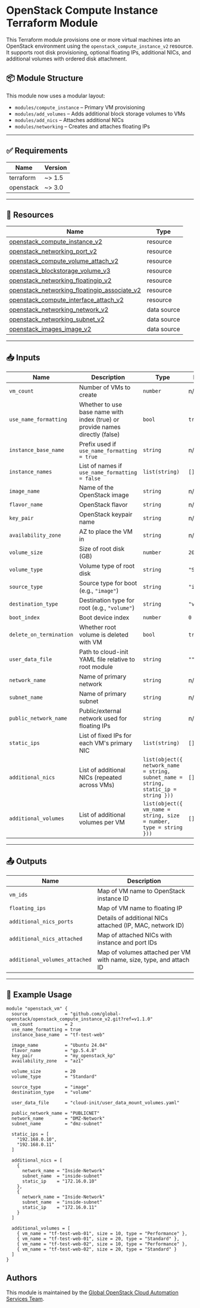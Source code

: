# OpenStack Compute Instance Terraform Module

This Terraform module provisions one or more virtual machines into an OpenStack environment using the `openstack_compute_instance_v2` resource. It supports root disk provisioning, optional floating IPs, additional NICs, and additional volumes with ordered disk attachment.

## 📦 Module Structure

This module now uses a modular layout:

- `modules/compute_instance` – Primary VM provisioning
- `modules/add_volumes` – Adds additional block storage volumes to VMs
- `modules/add_nics` – Attaches additional NICs
- `modules/networking` – Creates and attaches floating IPs

---

## ✅ Requirements

| Name      | Version |
|-----------|---------|
| terraform | ~> 1.5  |
| openstack | ~> 3.0  |

---

## 🔧 Resources

| Name | Type |
|------|------|
| [openstack_compute_instance_v2](https://registry.terraform.io/providers/terraform-provider-openstack/openstack/latest/docs/resources/compute_instance_v2) | resource |
| [openstack_networking_port_v2](https://registry.terraform.io/providers/terraform-provider-openstack/openstack/latest/docs/resources/networking_port_v2) | resource |
| [openstack_compute_volume_attach_v2](https://registry.terraform.io/providers/terraform-provider-openstack/openstack/latest/docs/resources/compute_volume_attach_v2) | resource |
| [openstack_blockstorage_volume_v3](https://registry.terraform.io/providers/terraform-provider-openstack/openstack/latest/docs/resources/blockstorage_volume_v3) | resource |
| [openstack_networking_floatingip_v2](https://registry.terraform.io/providers/terraform-provider-openstack/openstack/latest/docs/resources/networking_floatingip_v2) | resource |
| [openstack_networking_floatingip_associate_v2](https://registry.terraform.io/providers/terraform-provider-openstack/openstack/latest/docs/resources/networking_floatingip_associate_v2) | resource |
| [openstack_compute_interface_attach_v2](https://registry.terraform.io/providers/terraform-provider-openstack/openstack/latest/docs/resources/compute_interface_attach_v2) | resource |
| [openstack_networking_network_v2](https://registry.terraform.io/providers/terraform-provider-openstack/openstack/latest/docs/data-sources/networking_network_v2) | data source |
| [openstack_networking_subnet_v2](https://registry.terraform.io/providers/terraform-provider-openstack/openstack/latest/docs/data-sources/networking_subnet_v2) | data source |
| [openstack_images_image_v2](https://registry.terraform.io/providers/terraform-provider-openstack/openstack/latest/docs/data-sources/images_image_v2) | data source |

---

## 📥 Inputs

| Name | Description | Type | Default | Required |
|------|-------------|------|---------|----------|
| `vm_count` | Number of VMs to create | `number` | n/a | ✅ |
| `use_name_formatting` | Whether to use base name with index (true) or provide names directly (false) | `bool` | `true` | ✅ |
| `instance_base_name` | Prefix used if `use_name_formatting = true` | `string` | n/a | ✅ |
| `instance_names` | List of names if `use_name_formatting = false` | `list(string)` | `[]` | ❌ |
| `image_name` | Name of the OpenStack image | `string` | n/a | ✅ |
| `flavor_name` | OpenStack flavor | `string` | n/a | ✅ |
| `key_pair` | OpenStack keypair name | `string` | n/a | ✅ |
| `availability_zone` | AZ to place the VM in | `string` | n/a | ✅ |
| `volume_size` | Size of root disk (GB) | `number` | `20` | ❌ |
| `volume_type` | Volume type of root disk | `string` | `"Standard"` | ❌ |
| `source_type` | Source type for boot (e.g., `"image"`) | `string` | `"image"` | ✅ |
| `destination_type` | Destination type for root (e.g., `"volume"`) | `string` | `"volume"` | ✅ |
| `boot_index` | Boot device index | `number` | `0` | ❌ |
| `delete_on_termination` | Whether root volume is deleted with VM | `bool` | `true` | ❌ |
| `user_data_file` | Path to cloud-init YAML file relative to root module | `string` | `""` | ❌ |
| `network_name` | Name of primary network | `string` | n/a | ✅ |
| `subnet_name` | Name of primary subnet | `string` | n/a | ✅ |
| `public_network_name` | Public/external network used for floating IPs | `string` | n/a | ✅ |
| `static_ips` | List of fixed IPs for each VM's primary NIC | `list(string)` | `[]` | ❌ |
| `additional_nics` | List of additional NICs (repeated across VMs) | `list(object({ network_name = string, subnet_name = string, static_ip = string }))` | `[]` | ❌ |
| `additional_volumes` | List of additional volumes per VM | `list(object({ vm_name = string, size = number, type = string }))` | `[]` | ❌ |

---

## 📤 Outputs

| Name | Description |
|------|-------------|
| `vm_ids` | Map of VM name to OpenStack instance ID |
| `floating_ips` | Map of VM name to floating IP |
| `additional_nics_ports` | Details of additional NICs attached (IP, MAC, network ID) |
| `additional_nics_attached` | Map of attached NICs with instance and port IDs |
| `additional_volumes_attached` | Map of volumes attached per VM with name, size, type, and attach ID |

---

## 🚀 Example Usage

```hcl
module "openstack_vm" {
  source              = "github.com/global-openstack/openstack_compute_instance_v2.git?ref=v1.1.0"
  vm_count            = 2
  use_name_formatting = true
  instance_base_name  = "tf-test-web"

  image_name          = "Ubuntu 24.04"
  flavor_name         = "gp.5.4.8"
  key_pair            = "my_openstack_kp"
  availability_zone   = "az1"

  volume_size         = 20
  volume_type         = "Standard"

  source_type         = "image"
  destination_type    = "volume"

  user_data_file      = "cloud-init/user_data_mount_volumes.yaml"

  public_network_name = "PUBLICNET"
  network_name        = "DMZ-Network"
  subnet_name         = "dmz-subnet"

  static_ips = [
    "192.168.0.10",
    "192.168.0.11"
  ]

  additional_nics = [
    {
      network_name = "Inside-Network"
      subnet_name  = "inside-subnet"
      static_ip    = "172.16.0.10"
    },
    {
      network_name = "Inside-Network"
      subnet_name  = "inside-subnet"
      static_ip    = "172.16.0.11"
    }
  ]

  additional_volumes = [
    { vm_name = "tf-test-web-01", size = 10, type = "Performance" },
    { vm_name = "tf-test-web-01", size = 20, type = "Standard" },
    { vm_name = "tf-test-web-02", size = 10, type = "Performance" },
    { vm_name = "tf-test-web-02", size = 20, type = "Standard" }
  ]
}
```

## Authors

This module is maintained by the [Global OpenStack Cloud Automation Services Team](https://github.com/global-openstack).

